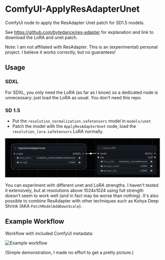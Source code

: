 # ComfyUI-ApplyResAdapterUnet

ComfyUI node to apply the ResAdapter Unet patch for SD1.5 models.

See https://github.com/bytedance/res-adapter for explanation and link to download the LoRA and unet patch.

Note: I am not affiliated with ResAdapter. This is an (experimental) personal project. I believe it works correctly, but no guarantees!

## Usage

### SDXL

For SDXL, you only need the LoRA (as far as I know) so a dedicated node is unnecessary: just load the LoRA as usual. You don't need this repo.

### SD 1.5

* Put the `resolution_normalization.safetensors` model in `models/unet`
* Patch the model with the `ApplyResAdapterUnet` node, load the `resolution_lora.safetensors` LoRA normally.

![Node example](assets/applynode.png)

You can experiment with different unet and LoRA strengths.
I haven't tested it extensively, but at resolutions above 1024x1024 using full strength doesn't seem to work well (and in fact may be worse than nothing).
It's also possible to combine ResAdapter with other techniques such as Kohya Deep Shrink (AKA `PatchModelAddDownScale`).

## Example Workflow

Workflow with included ComfyUI metadata:

![Example workflow](assets/resadaptercomparisonworkflow.png)

(Simple demonstration, I made no effort to get a pretty picture.)
